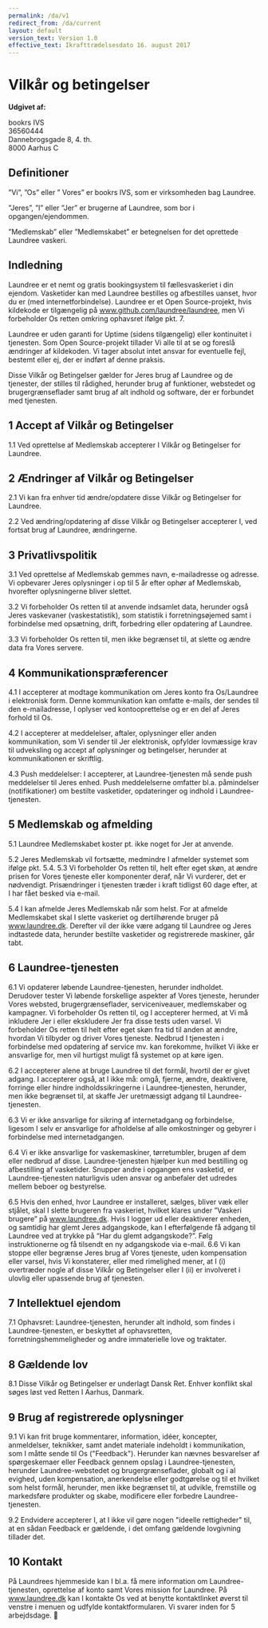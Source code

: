 ```yaml
---
permalink: /da/v1
redirect_from: /da/current
layout: default
version_text: Version 1.0
effective_text: Ikrafttrædelsesdato 16. august 2017
---
```


# Vilkår og betingelser

**Udgivet af:**

bookrs IVS<br />
36560444<br />
Dannebrogsgade 8, 4. th.<br />
8000 Aarhus C

## Definitioner

”Vi”, ”Os” eller ” Vores” er bookrs IVS, som er virksomheden bag Laundree.

”Jeres”, ”I” eller ”Jer” er brugerne af Laundree, som bor i opgangen/ejendommen.

”Medlemskab” eller ”Medlemskabet” er betegnelsen for det oprettede Laundree vaskeri.

## Indledning

Laundree er et nemt og gratis bookingsystem til fællesvaskeriet i din ejendom. Vasketider kan med Laundree bestilles og afbestilles uanset, hvor du er (med internetforbindelse). Laundree er et Open Source-projekt, hvis kildekode er tilgængelig på www.github.com/laundree/laundree, men Vi forbeholder Os retten omkring ophavsret ifølge pkt. 7.

Laundree er uden garanti for Uptime (sidens tilgængelig) eller kontinuitet i tjenesten. Som Open Source-projekt tillader Vi alle til at se og foreslå ændringer af kildekoden. Vi tager absolut intet ansvar for eventuelle fejl, bestemt eller ej, der er indført af denne praksis.

Disse Vilkår og Betingelser gælder for Jeres brug af Laundree og de tjenester, der stilles til rådighed, herunder brug af funktioner, webstedet og brugergrænseflader samt brug af alt indhold og software, der er forbundet med tjenesten.

## 1 Accept af Vilkår og Betingelser

1.1 Ved oprettelse af Medlemskab accepterer I Vilkår og Betingelser for Laundree.

## 2 Ændringer af Vilkår og Betingelser

2.1 Vi kan fra enhver tid ændre/opdatere disse Vilkår og Betingelser for Laundree.

2.2 Ved ændring/opdatering af disse Vilkår og Betingelser accepterer I, ved fortsat brug af Laundree, ændringerne.

## 3 Privatlivspolitik

3.1 Ved oprettelse af Medlemskab gemmes navn, e-mailadresse og adresse. Vi opbevarer Jeres oplysninger i op til 5 år efter ophør af Medlemskab, hvorefter oplysningerne bliver slettet.

3.2 Vi forbeholder Os retten til at anvende indsamlet data, herunder også Jeres vaskevaner (vaskestatistik), som statistik i forretningsøjemed samt i forbindelse med opsætning, drift, forbedring eller opdatering af Laundree.

3.3 Vi forbeholder Os retten til, men ikke begrænset til, at slette og ændre data fra Vores servere.

## 4 Kommunikationspræferencer

4.1 I accepterer at modtage kommunikation om Jeres konto fra Os/Laundree i elektronisk form. Denne kommunikation kan omfatte e-mails, der sendes til den e-mailadresse, I oplyser ved kontooprettelse og er en del af Jeres forhold til Os.

4.2 I accepterer at meddelelser, aftaler, oplysninger eller anden kommunikation, som Vi sender til Jer elektronisk, opfylder lovmæssige krav til udveksling og accept af oplysninger og betingelser, herunder at kommunikationen er skriftlig.

4.3 Push meddelelser: I accepterer, at Laundree-tjenesten må sende push meddelelser til Jeres enhed. Push meddelelserne omfatter bl.a. påmindelser (notifikationer) om bestilte vasketider, opdateringer og indhold i Laundree-tjenesten.

## 5 Medlemskab og afmelding

5.1 Laundree Medlemskabet koster pt. ikke noget for Jer at anvende.

5.2 Jeres Medlemskab vil fortsætte, medmindre I afmelder systemet som ifølge pkt. 5.4.
5.3 Vi forbeholder Os retten til, helt efter eget skøn, at ændre prisen for Vores tjeneste eller komponenter deraf, når Vi vurderer, det er nødvendigt. Prisændringer i tjenesten træder i kraft tidligst 60 dage efter, at I har fået besked via e-mail.

5.4 I kan afmelde Jeres Medlemskab når som helst. For at afmelde Medlemskabet skal I slette vaskeriet og dertilhørende bruger på www.laundree.dk. Derefter vil der ikke være adgang til Laundree og Jeres indtastede data, herunder bestilte vasketider og registrerede maskiner, går tabt.

## 6 Laundree-tjenesten

6.1 Vi opdaterer løbende Laundree-tjenesten, herunder indholdet. Derudover tester Vi løbende forskellige aspekter af Vores tjeneste, herunder Vores websted, brugergrænseflader, serviceniveauer, medlemskaber og kampagner. Vi forbeholder Os retten til, og I accepterer hermed, at Vi må inkludere Jer i eller ekskludere Jer fra disse tests uden varsel. Vi forbeholder Os retten til helt efter eget skøn fra tid til anden at ændre, hvordan Vi tilbyder og driver Vores tjeneste. Nedbrud I tjenesten i forbindelse med opdatering af service mv. kan forekomme, hvilket Vi ikke er ansvarlige for, men vil hurtigst muligt få systemet op at køre igen.

6.2 I accepterer alene at bruge Laundree til det formål, hvortil der er givet adgang. I accepterer også, at I ikke må: omgå, fjerne, ændre, deaktivere, forringe eller hindre indholdssikringerne i Laundree-tjenesten, herunder, men ikke begrænset til, at skaffe Jer uretmæssigt adgang til Laundree-tjenesten.

6.3 Vi er ikke ansvarlige for sikring af internetadgang og forbindelse, ligesom I selv er ansvarlige for afholdelse af alle omkostninger og gebyrer i forbindelse med internetadgangen.

6.4 Vi er ikke ansvarlige for vaskemaskiner, tørretumbler, brugen af dem eller nedbrud af disse. Laundree-tjenesten hjælper kun med bestilling og afbestilling af vasketider. Snupper andre i opgangen ens vasketid, er Laundree-tjenesten naturligvis uden ansvar og anbefaler det udredes mellem beboer og bestyrelse.

6.5 Hvis den enhed, hvor Laundree er installeret, sælges, bliver væk eller stjålet, skal I slette brugeren fra vaskeriet, hvilket klares under ”Vaskeri brugere” på www.laundree.dk. Hvis I logger ud eller deaktiverer enheden, og samtidig har glemt Jeres adgangskode, kan I efterfølgende få adgang til Laundree ved at trykke på “Har du glemt adgangskode?”. Følg instruktionerne og få tilsendt en ny adgangskode via e-mail.
6.6 Vi kan stoppe eller begrænse Jeres brug af Vores tjeneste, uden kompensation eller varsel, hvis Vi konstaterer, eller med rimelighed mener, at I (i) overtræder nogle af disse Vilkår og Betingelser eller I (ii) er involveret i ulovlig eller upassende brug af tjenesten.

## 7 Intellektuel ejendom

7.1 Ophavsret: Laundree-tjenesten, herunder alt indhold, som findes i Laundree-tjenesten, er beskyttet af ophavsretten, forretningshemmeligheder og andre immaterielle love og traktater.

## 8 Gældende lov

8.1 Disse Vilkår og Betingelser er underlagt Dansk Ret. Enhver konflikt skal søges løst ved Retten I Aarhus, Danmark.

## 9 Brug af registrerede oplysninger  

9.1 Vi kan frit bruge kommentarer, information, idéer, koncepter, anmeldelser, teknikker, samt andet materiale indeholdt i kommunikation, som I måtte sende til Os ("Feedback"). Herunder kan nævnes besvarelser af spørgeskemaer eller Feedback gennem opslag i Laundree-tjenesten, herunder Laundree-webstedet og brugergrænseflader, globalt og i al evighed, uden kompensation, anerkendelse eller godtgørelse og til et hvilket som helst formål, herunder, men ikke begrænset til, at udvikle, fremstille og markedsføre produkter og skabe, modificere eller forbedre Laundree-tjenesten.

9.2 Endvidere accepterer I, at I ikke vil gøre nogen "ideelle rettigheder" til, at en sådan Feedback er gældende, i det omfang gældende lovgivning tillader det.

## 10 Kontakt

På Laundrees hjemmeside kan I bl.a. få mere information om Laundree-tjenesten, oprettelse af konto samt Vores mission for Laundree. På www.laundree.dk kan I kontakte Os ved at benytte kontaktlinket øverst til venstre i menuen og udfylde kontaktformularen. Vi svarer inden for 5 arbejdsdage.

